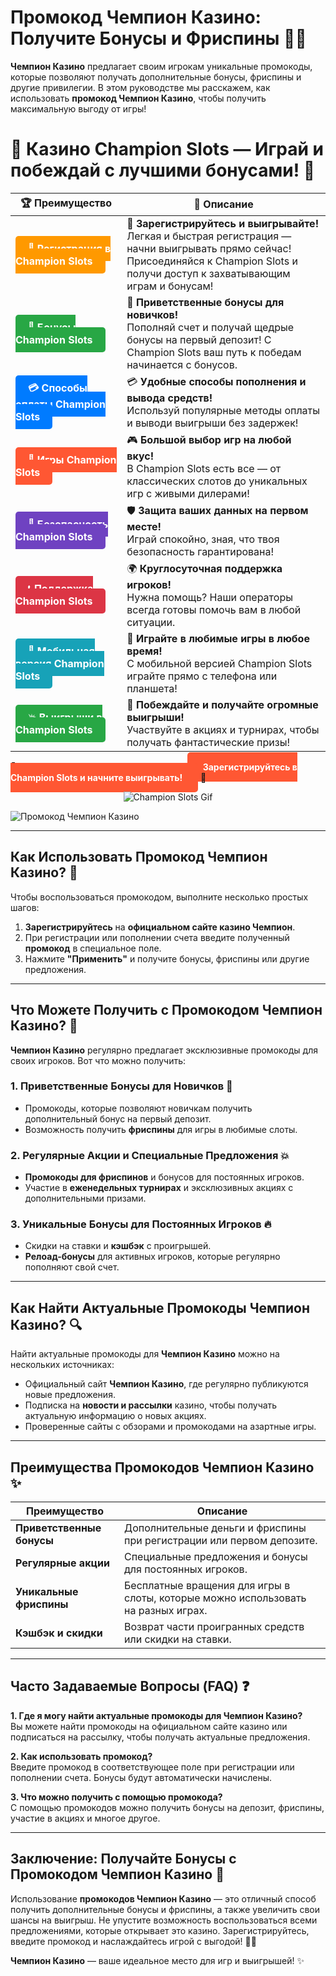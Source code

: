 # **Промокод Чемпион Казино**: Получите Бонусы и Фриспины 🎉🎰

**Чемпион Казино** предлагает своим игрокам уникальные промокоды, которые позволяют получать дополнительные бонусы, фриспины и другие привилегии. В этом руководстве мы расскажем, как использовать **промокод Чемпион Казино**, чтобы получить максимальную выгоду от игры!

# 🎲 **Казино Champion Slots — Играй и побеждай с лучшими бонусами!** 🎰

| 🏆 **Преимущество** | 🌟 **Описание** |
|--------------------|-----------------|
| <a href="https://temon-gter.cfd/go/lRq?p80412p304504pcc44t17455" style="background-color: #ff9900; color: white; padding: 10px 20px; border-radius: 5px; text-decoration: none; font-weight: bold;">🎉 Регистрация в Champion Slots</a> | 🚀 **Зарегистрируйтесь и выигрывайте!** <br> Легкая и быстрая регистрация — начни выигрывать прямо сейчас! Присоединяйся к Champion Slots и получи доступ к захватывающим играм и бонусам! |
| <a href="https://temon-gter.cfd/go/lRq?p80412p304504pcc44t17455" style="background-color: #28a745; color: white; padding: 10px 20px; border-radius: 5px; text-decoration: none; font-weight: bold;">🎁 Бонусы Champion Slots</a> | 🎉 **Приветственные бонусы для новичков!** <br> Пополняй счет и получай щедрые бонусы на первый депозит! С Champion Slots ваш путь к победам начинается с бонусов. |
| <a href="https://temon-gter.cfd/go/lRq?p80412p304504pcc44t17455" style="background-color: #007bff; color: white; padding: 10px 20px; border-radius: 5px; text-decoration: none; font-weight: bold;">💳 Способы оплаты Champion Slots</a> | 💳 **Удобные способы пополнения и вывода средств!** <br> Используй популярные методы оплаты и выводи выигрыши без задержек! |
| <a href="https://temon-gter.cfd/go/lRq?p80412p304504pcc44t17455" style="background-color: #ff5733; color: white; padding: 10px 20px; border-radius: 5px; text-decoration: none; font-weight: bold;">🎰 Игры Champion Slots</a> | 🎮 **Большой выбор игр на любой вкус!** <br> В Champion Slots есть все — от классических слотов до уникальных игр с живыми дилерами! |
| <a href="https://temon-gter.cfd/go/lRq?p80412p304504pcc44t17455" style="background-color: #6f42c1; color: white; padding: 10px 20px; border-radius: 5px; text-decoration: none; font-weight: bold;">🔐 Безопасность Champion Slots</a> | 🛡️ **Защита ваших данных на первом месте!** <br> Играй спокойно, зная, что твоя безопасность гарантирована! |
| <a href="https://temon-gter.cfd/go/lRq?p80412p304504pcc44t17455" style="background-color: #dc3545; color: white; padding: 10px 20px; border-radius: 5px; text-decoration: none; font-weight: bold;">📞 Поддержка Champion Slots</a> | 🌍 **Круглосуточная поддержка игроков!** <br> Нужна помощь? Наши операторы всегда готовы помочь вам в любой ситуации. |
| <a href="https://temon-gter.cfd/go/lRq?p80412p304504pcc44t17455" style="background-color: #17a2b8; color: white; padding: 10px 20px; border-radius: 5px; text-decoration: none; font-weight: bold;">📱 Мобильная версия Champion Slots</a> | 📱 **Играйте в любимые игры в любое время!** <br> С мобильной версией Champion Slots играйте прямо с телефона или планшета! |
| <a href="https://temon-gter.cfd/go/lRq?p80412p304504pcc44t17455" style="background-color: #28a745; color: white; padding: 10px 20px; border-radius: 5px; text-decoration: none; font-weight: bold;">💥 Выигрыши в Champion Slots</a> | 🤑 **Побеждайте и получайте огромные выигрыши!** <br> Участвуйте в акциях и турнирах, чтобы получать фантастические призы! |

🎉 **Испытайте удачу и получите бонусы!** <a href="https://temon-gter.cfd/go/lRq?p80412p304504pcc44t17455" style="background-color: #ff5733; color: white; padding: 15px 25px; border-radius: 5px; text-decoration: none; font-weight: bold;">Зарегистрируйтесь в Champion Slots и начните выигрывать!</a> 🌟

<p align="center">
  <img src="https://i.pinimg.com/originals/1d/b3/25/1db325483acbe642c6d4e6fdd73a4988.gif" alt="Champion Slots Gif">
</p>


![Промокод Чемпион Казино](https://vseprocasino.ru/wp-content/uploads/2022/08/chemp-bezdep.webp)

---

## Как Использовать **Промокод Чемпион Казино**? 📝

Чтобы воспользоваться промокодом, выполните несколько простых шагов:

1. **Зарегистрируйтесь** на **официальном сайте казино Чемпион**.
2. При регистрации или пополнении счета введите полученный **промокод** в специальное поле.
3. Нажмите **"Применить"** и получите бонусы, фриспины или другие предложения.

---

## Что Можете Получить с **Промокодом Чемпион Казино**? 🎁

**Чемпион Казино** регулярно предлагает эксклюзивные промокоды для своих игроков. Вот что можно получить:

### 1. **Приветственные Бонусы для Новичков** 🎉
- Промокоды, которые позволяют новичкам получить дополнительный бонус на первый депозит.
- Возможность получить **фриспины** для игры в любимые слоты.

### 2. **Регулярные Акции и Специальные Предложения** 💥
- **Промокоды для фриспинов** и бонусов для постоянных игроков.
- Участие в **еженедельных турнирах** и эксклюзивных акциях с дополнительными призами.

### 3. **Уникальные Бонусы для Постоянных Игроков** 🔥
- Скидки на ставки и **кэшбэк** с проигрышей.
- **Релоад-бонусы** для активных игроков, которые регулярно пополняют свой счет.

---

## Как Найти Актуальные **Промокоды Чемпион Казино**? 🔍

Найти актуальные промокоды для **Чемпион Казино** можно на нескольких источниках:
- Официальный сайт **Чемпион Казино**, где регулярно публикуются новые предложения.
- Подписка на **новости и рассылки** казино, чтобы получать актуальную информацию о новых акциях.
- Проверенные сайты с обзорами и промокодами на азартные игры.

---

## Преимущества **Промокодов Чемпион Казино** ✨

| Преимущество                     | Описание                                                              |
|-----------------------------------|----------------------------------------------------------------------|
| **Приветственные бонусы**         | Дополнительные деньги и фриспины при регистрации или первом депозите. |
| **Регулярные акции**              | Специальные предложения и бонусы для постоянных игроков.              |
| **Уникальные фриспины**           | Бесплатные вращения для игры в слоты, которые можно использовать на разных играх. |
| **Кэшбэк и скидки**               | Возврат части проигранных средств или скидки на ставки.               |

---

## Часто Задаваемые Вопросы (FAQ) ❓

**1. Где я могу найти актуальные промокоды для Чемпион Казино?**  
Вы можете найти промокоды на официальном сайте казино или подписаться на рассылку, чтобы получать актуальные предложения.

**2. Как использовать промокод?**  
Введите промокод в соответствующее поле при регистрации или пополнении счета. Бонусы будут автоматически начислены.

**3. Что можно получить с помощью промокода?**  
С помощью промокодов можно получить бонусы на депозит, фриспины, участие в акциях и многое другое.

---

## Заключение: Получайте Бонусы с **Промокодом Чемпион Казино** 🎁

Использование **промокодов Чемпион Казино** — это отличный способ получить дополнительные бонусы и фриспины, а также увеличить свои шансы на выигрыш. Не упустите возможность воспользоваться всеми предложениями, которые открывает это казино. Зарегистрируйтесь, введите промокод и наслаждайтесь игрой с выгодой! 🎰💥

**Чемпион Казино** — ваше идеальное место для игр и выигрышей! ✨
